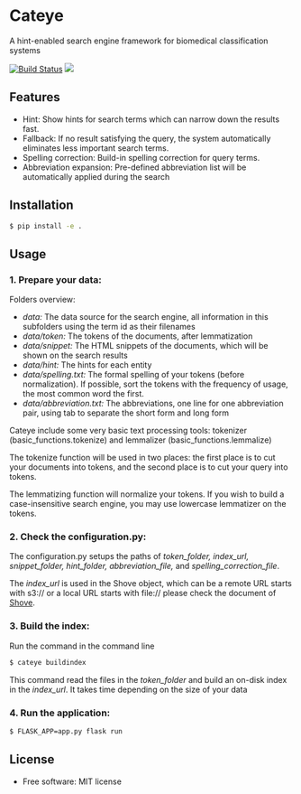 # Cateye

A hint-enabled search engine framework for biomedical classification systems

[![Build Status](https://travis-ci.org/jeroyang/cateye.svg?branch=master)](https://travis-ci.org/jeroyang/cateye)
[![](https://img.shields.io/pypi/v/cateye.svg)](https://pypi.python.org/pypi/cateye)

## Features
- Hint: Show hints for search terms which can narrow down the results fast.
- Fallback: If no result satisfying the query, the system automatically eliminates less important search terms.
- Spelling correction: Build-in spelling correction for query terms.
- Abbreviation expansion: Pre-defined abbreviation list will be automatically applied during the search

## Installation

```bash
$ pip install -e .
```

## Usage
### 1. Prepare your data:

Folders overview:
  - *data:* The data source for the search engine, all information in this subfolders using the term id as their filenames
  - *data/token:* The tokens of the documents, after lemmatization
  - *data/snippet:* The HTML snippets of the documents, which will be shown on the search results
  - *data/hint:* The hints for each entity
  - *data/spelling.txt:* The formal spelling of your tokens (before normalization). If possible, sort the tokens with the frequency of usage, the most common word the first.
  - *data/abbreviation.txt:* The abbreviations, one line for one abbreviation pair, using tab to separate the short form and long form

Cateye include some very basic text processing tools:
tokenizer (basic_functions.tokenize) and lemmalizer (basic_functions.lemmalize)

The tokenize function will be used in two places: the first place is to cut your documents into tokens, and the second place is to cut your query into tokens.

The lemmatizing function will normalize your tokens. If you wish to build a case-insensitive search engine, you may use lowercase lemmatizer on the tokens.

### 2. Check the configuration.py:
The configuration.py setups the paths of *token_folder, index_url, snippet_folder, hint_folder, abbreviation_file,* and *spelling_correction_file*.

The *index_url* is used in the Shove object, which can be a remote URL starts with s3:// or a local URL starts with file:// please check the document of [Shove](https://pypi.org/project/shove/).

### 3. Build the index:
Run the command in the command line
```bash
$ cateye buildindex
```
This command read the files in the *token_folder* and build an on-disk index in the *index_url*. It takes time depending on the size of your data

### 4. Run the application:
```bash
$ FLASK_APP=app.py flask run
```

## License
* Free software: MIT license
